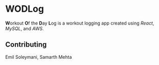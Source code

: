 # WODLog

**W**orkout **O**f the **D**ay **L**og is a workout logging app created using *React*, *MySQL*, and *AWS*.

## Contributing

Emil Soleymani, Samarth Mehta
